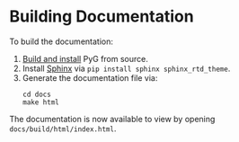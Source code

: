# Building Documentation

To build the documentation:

1. [Build and install](https://github.com/pyg-team/pytorch_geometric/blob/master/CONTRIBUTING.md#developing-pytorch-geometric) PyG from source.
2. Install [Sphinx](https://www.sphinx-doc.org/en/master/) via `pip install sphinx sphinx_rtd_theme`.
3. Generate the documentation file via:
   ```
   cd docs
   make html
   ```

The documentation is now available to view by opening `docs/build/html/index.html`.
